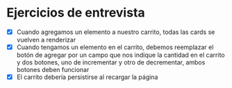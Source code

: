 # Ejercicios de entrevista

- [x] Cuando agregamos un elemento a nuestro carrito, todas las cards se vuelven a renderizar
- [x] Cuando tengamos un elemento en el carrito, debemos reemplazar el botón de agregar por un campo que nos indique la cantidad en el carrito y dos botones, uno de incrementar y otro de decrementar, ambos botones deben funcionar
- [x] El carrito debería persistirse al recargar la página
